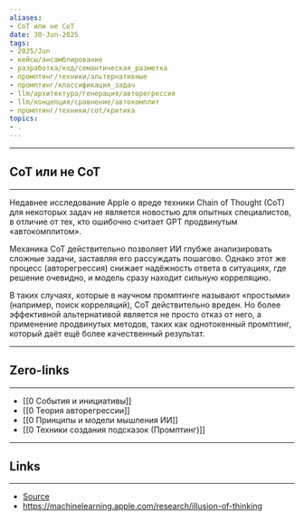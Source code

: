 ```yaml
---
aliases: 
- CoT или не CoT 
date: 30-Jun-2025
tags:
- 2025/Jun
- кейсы/ансамблирование
- разработка/код/семантическая_разметка
- промптинг/техники/альтернативные
- промптинг/классификация_задач
- llm/архитектура/генерация/авторегрессия
- llm/концепция/сравнение/автокомплит
- промптинг/техники/cot/критика
topics:
- .
---
```

-----
##  CoT или не CoT 
-----
Недавнее исследование Apple о вреде техники Chain of Thought (CoT) для некоторых задач не является новостью для опытных специалистов, в отличие от тех, кто ошибочно считает GPT продвинутым «автокомплитом».

Механика CoT действительно позволяет ИИ глубже анализировать сложные задачи, заставляя его рассуждать пошагово. Однако этот же процесс (авторегрессия) снижает надёжность ответа в ситуациях, где решение очевидно, и модель сразу находит сильную корреляцию.

В таких случаях, которые в научном промптинге называют «простыми» (например, поиск корреляций), CoT действительно вреден. Но более эффективной альтернативой является не просто отказ от него, а применение продвинутых методов, таких как однотокенный промптинг, который даёт ещё более качественный результат.

---
## Zero-links
---
- [[0 События и инициативы]]
- [[0 Теория авторегрессии]]
- [[0 Принципы и модели мышления ИИ]]
- [[0 Техники создания подсказок (Промптинг)]]

---
## Links
---
- [Source](https://t.me/turboproject/1735)
- https://machinelearning.apple.com/research/illusion-of-thinking